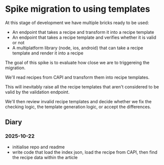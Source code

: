 # Spike migration to using templates

At this stage of development we have multiple bricks ready to be used:
- An endpoint that takes a recipe and transform it into a recipe template
- An endpoint that takes a recipe template and verifies whether it is valid or not
- A multiplatform library (node, ios, android) that can take a recipe template and render it into a recipe

The goal of this spike is to evaluate how close we are to triggereing the migration.

We'll read recipes from CAPI and transform them into recipe templates.

This will inevitably raise all the recipe templates that aren't considered to be valid by the validation endpoint.

We'll then review invalid recipe templates and decide whether we fix the checking logic, the template generation logic, or accept the differences.

## Diary

### 2025-10-22
- initialise repo and readme
- write code that load the index json, load the recipe from CAPI, then find the recipe data within the article
